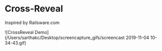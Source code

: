 # Cross-Reveal

Inspired by Railsware.com

![CrossReveal Demo](/Users/sarthakc/Desktop/screencapture_gifs/screencast 2019-11-04 10-34-43.gif)
